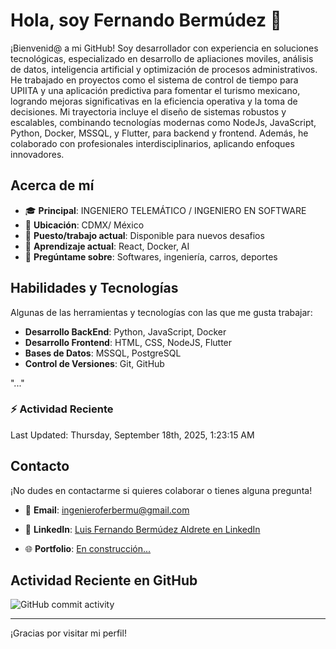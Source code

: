 # Hola, soy Fernando Bermúdez 👋

¡Bienvenid@ a mi GitHub! Soy desarrollador con experiencia en soluciones tecnológicas, especializado en desarrollo de apliaciones moviles, análisis de datos, inteligencia artificial y  optimización de procesos administrativos. He trabajado en proyectos como el sistema de control de tiempo para UPIITA y una aplicación predictiva para fomentar el turismo mexicano, logrando mejoras significativas en la eficiencia operativa y la toma de decisiones.
 Mi trayectoria incluye el diseño de sistemas robustos y escalables, combinando tecnologías modernas como NodeJs, JavaScript, Python, Docker, MSSQL, y Flutter, para backend y frontend. Además, he colaborado con profesionales interdisciplinarios, aplicando enfoques innovadores.

## Acerca de mí

- 🎓 **Principal**: INGENIERO TELEMÁTICO / INGENIERO EN SOFTWARE
- 📍 **Ubicación**: CDMX/ México
- 💼 **Puesto/trabajo actual**: Disponible para nuevos desafios
- 🌱 **Aprendizaje actual**: React, Docker, AI
- 💬 **Pregúntame sobre**: Softwares, ingeniería, carros, deportes

## Habilidades y Tecnologías

Algunas de las herramientas y tecnologías con las que me gusta trabajar:

- **Desarrollo BackEnd**: Python, JavaScript, Docker
- **Desarrollo Frontend**: HTML, CSS, NodeJS, Flutter  
- **Bases de Datos**: MSSQL, PostgreSQL
- **Control de Versiones**: Git, GitHub  

<!-- ## Proyectos Destacados -->

"..."
<!-- Aquí tienes algunos de mis proyectos favoritos: -->

<!-- - **[Nombre del Proyecto 1](https://github.com//proyecto1)**: Breve descripción del proyecto. -->  
<!-- - **[Nombre del Proyecto 2](https://github.com//proyecto2)**: Breve descripción del proyecto. -->  
<!-- - **[Nombre del Proyecto 3](https://github.com//proyecto3)**: Breve descripción del proyecto. -->  

<!-- (Si no tienes proyectos públicos aún, puedes omitir esta sección o dejarla como un marcador de posición para futuras actualizaciones). -->

### :zap: Actividad Reciente
<!--RECENT_ACTIVITY:start-->
<!--RECENT_ACTIVITY:end-->

<!--RECENT_ACTIVITY:last_update-->
Last Updated: Thursday, September 18th, 2025, 1:23:15 AM
<!--RECENT_ACTIVITY:last_update_end-->

## Contacto

¡No dudes en contactarme si quieres colaborar o tienes alguna pregunta! 

- 📧 **Email**: [ingenieroferbermu@gmail.com](mailto:ingenieroferbermu@gmail.com)  

- 💼 **LinkedIn**: [Luis Fernando Bermúdez Aldrete en LinkedIn](https://www.linkedin.com/in/luis-fernando-berm%C3%BAdez-aldrete-258470292/)  

- 🌐 **Portfolio**: [En construcción...](#)  

## Actividad Reciente en GitHub

![GitHub commit activity](https://img.shields.io/github/commit-activity/w/LFBA141/LFBA141)  

---

¡Gracias por visitar mi perfil!

